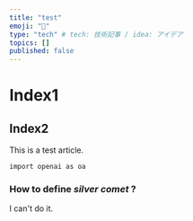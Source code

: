 ```yaml
---
title: "test"
emoji: "🔖"
type: "tech" # tech: 技術記事 / idea: アイデア
topics: []
published: false
---
```


# Index1
## Index2

This is a test article.

```
import openai as oa
```

### How to define *silver comet* ?

I can't do it.